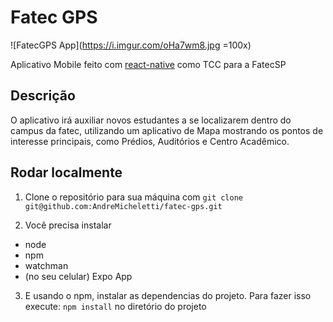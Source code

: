 # Fatec GPS

![FatecGPS App](https://i.imgur.com/oHa7wm8.jpg =100x)

Aplicativo Mobile feito com [react-native](https://facebook.github.io/react-native/) como TCC para a FatecSP

## Descrição

O aplicativo irá auxiliar novos estudantes a se localizarem dentro do campus da fatec, utilizando um
aplicativo de Mapa mostrando os pontos de interesse principais, como Prédios, Auditórios e Centro Acadêmico.

## Rodar localmente

1. Clone o repositório para sua máquina com `git clone git@github.com:AndreMicheletti/fatec-gps.git`

2. Você precisa instalar
 - node
 - npm
 - watchman
 - (no seu celular) Expo App

3. E usando o npm, instalar as dependencias do projeto. Para fazer isso execute: `npm install` no diretório do projeto
